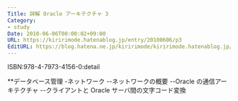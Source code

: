 ```yaml
---
Title: 詳解 Oracle アーキテクチャ 3
Category:
- study
Date: 2010-06-06T00:00:02+09:00
URL: https://kiririmode.hatenablog.jp/entry/20100606/p3
EditURL: https://blog.hatena.ne.jp/kiririmode/kiririmode.hatenablog.jp/atom/entry/8454420450078211822
---
```



ISBN:978-4-7973-4156-0:detail

**データベース管理
-ネットワーク
--ネットワークの概要
--Oracle の通信アーキテクチャ
--クライアントと Oracle サーバ間の文字コード変換
